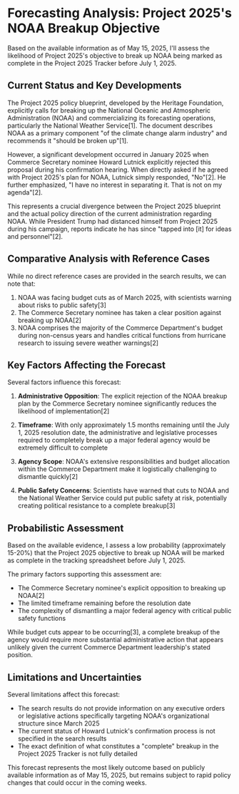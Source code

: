 # Forecasting Analysis: Project 2025's NOAA Breakup Objective

Based on the available information as of May 15, 2025, I'll assess the likelihood of Project 2025's objective to break up NOAA being marked as complete in the Project 2025 Tracker before July 1, 2025.

## Current Status and Key Developments

The Project 2025 policy blueprint, developed by the Heritage Foundation, explicitly calls for breaking up the National Oceanic and Atmospheric Administration (NOAA) and commercializing its forecasting operations, particularly the National Weather Service[1]. The document describes NOAA as a primary component "of the climate change alarm industry" and recommends it "should be broken up"[1].

However, a significant development occurred in January 2025 when Commerce Secretary nominee Howard Lutnick explicitly rejected this proposal during his confirmation hearing. When directly asked if he agreed with Project 2025's plan for NOAA, Lutnick simply responded, "No"[2]. He further emphasized, "I have no interest in separating it. That is not on my agenda"[2].

This represents a crucial divergence between the Project 2025 blueprint and the actual policy direction of the current administration regarding NOAA. While President Trump had distanced himself from Project 2025 during his campaign, reports indicate he has since "tapped into [it] for ideas and personnel"[2].

## Comparative Analysis with Reference Cases

While no direct reference cases are provided in the search results, we can note that:

1. NOAA was facing budget cuts as of March 2025, with scientists warning about risks to public safety[3]
2. The Commerce Secretary nominee has taken a clear position against breaking up NOAA[2]
3. NOAA comprises the majority of the Commerce Department's budget during non-census years and handles critical functions from hurricane research to issuing severe weather warnings[2]

## Key Factors Affecting the Forecast

Several factors influence this forecast:

1. **Administrative Opposition**: The explicit rejection of the NOAA breakup plan by the Commerce Secretary nominee significantly reduces the likelihood of implementation[2]

2. **Timeframe**: With only approximately 1.5 months remaining until the July 1, 2025 resolution date, the administrative and legislative processes required to completely break up a major federal agency would be extremely difficult to complete

3. **Agency Scope**: NOAA's extensive responsibilities and budget allocation within the Commerce Department make it logistically challenging to dismantle quickly[2]

4. **Public Safety Concerns**: Scientists have warned that cuts to NOAA and the National Weather Service could put public safety at risk, potentially creating political resistance to a complete breakup[3]

## Probabilistic Assessment

Based on the available evidence, I assess a low probability (approximately 15-20%) that the Project 2025 objective to break up NOAA will be marked as complete in the tracking spreadsheet before July 1, 2025.

The primary factors supporting this assessment are:
- The Commerce Secretary nominee's explicit opposition to breaking up NOAA[2]
- The limited timeframe remaining before the resolution date
- The complexity of dismantling a major federal agency with critical public safety functions

While budget cuts appear to be occurring[3], a complete breakup of the agency would require more substantial administrative action that appears unlikely given the current Commerce Department leadership's stated position.

## Limitations and Uncertainties

Several limitations affect this forecast:
- The search results do not provide information on any executive orders or legislative actions specifically targeting NOAA's organizational structure since March 2025
- The current status of Howard Lutnick's confirmation process is not specified in the search results
- The exact definition of what constitutes a "complete" breakup in the Project 2025 Tracker is not fully detailed

This forecast represents the most likely outcome based on publicly available information as of May 15, 2025, but remains subject to rapid policy changes that could occur in the coming weeks.